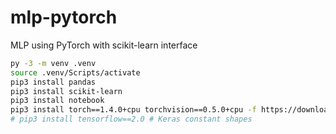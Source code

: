 # mlp-pytorch
MLP using PyTorch with scikit-learn interface
```bash
py -3 -m venv .venv
source .venv/Scripts/activate
pip3 install pandas
pip3 install scikit-learn
pip3 install notebook
pip3 install torch==1.4.0+cpu torchvision==0.5.0+cpu -f https://download.pytorch.org/whl/torch_stable.html
# pip3 install tensorflow==2.0 # Keras constant shapes
```